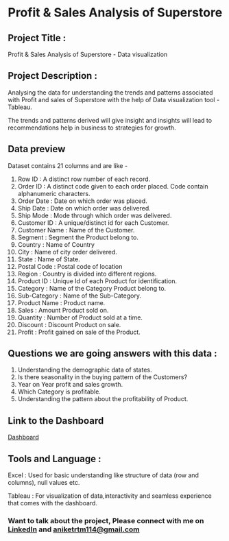 # Profit & Sales Analysis of Superstore

## Project Title : 
Profit & Sales Analysis of Superstore - Data visualization

## Project Description : 
Analysing the data for understanding the trends and patterns associated with Profit and sales of Superstore with the help of Data visualization tool - Tableau. 

The trends and patterns derived will give insight and insights will lead to recommendations help in business to strategies for growth.

## Data preview 
Dataset contains 21 columns and are like - 
1. Row ID : A distinct row number of each record.
2. Order ID : A distinct code given to each order placed. Code contain alphanumeric characters.
3. Order Date : Date on which order was placed.
4. Ship Date : Date on which order was delivered.
5. Ship Mode : Mode through which order was delivered.
6. Customer ID : A unique/distinct id for each Customer.
7. Customer Name : Name of the Customer.
8. Segment : Segment the Product belong to.
9. Country : Name of Country 
10. City : Name of city order delivered.
11. State : Name of State.
12. Postal Code : Postal code of location
13. Region : Country is divided into different regions. 
14. Product ID : Unique Id of each Product for identification.  
15. Category : Name of the Category Product belong to.
16. Sub-Category : Name of the Sub-Category.
17. Product Name : Product name.
18. Sales : Amount Product sold on.
19. Quantity : Number of Product sold at a time. 
20. Discount : Discount Product on sale.
21. Profit : Profit gained on sale of the Product.


## Questions we are going answers with this data : 


1. Understanding the demographic data of states.
2. Is there seasonality in the buying pattern of the Customers?
3. Year on Year profit and sales growth. 
4. Which Category is profitable.
5. Understanding the pattern about the profitability of Product.

## Link to the Dashboard
[Dashboard](https://public.tableau.com/app/profile/aniket.raikwar/viz/Project_Dashboard_16756012046230/Dashboard1)

## Tools and Language : 

Excel : Used for basic understanding like structure of data (row and columns), null values etc.

Tableau : For visualization of data,interactivity and seamless experience that comes with the dashboard. 


### Want to talk about the project, Please connect with me on [LinkedIn](https://www.linkedin.com/in/aniket-raikwar/) and aniketrtm114@gmail.com
